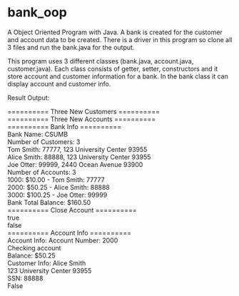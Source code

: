 # bank_oop
A Object Oriented Program with Java. A bank is created for the customer and account data to be created. There is a driver in this program so clone all 3 files and run the bank.java for the output.

This program uses 3 different classes (bank.java, account.java, customer.java). Each class consists of getter, setter, constructors
and it store account and customer information for a bank. In the bank class it can display account and customer info.  

Result Output:

========== Three New Customers ==========  
========== Three New Accounts ==========  
========== Bank Info ==========  
Bank Name: CSUMB  
Number of Customers: 3  
Tom Smith: 77777, 123 University Center 93955  
Alice Smith: 88888, 123 University Center 93955  
Joe Otter: 99999, 2440 Ocean Avenue 93900  
Number of Accounts: 3  
1000: $10.00 - Tom Smith: 77777  
2000: $50.25 - Alice Smith: 88888  
3000: $100.25 - Joe Otter: 99999  
Bank Total Balance: $160.50  
========== Close Account ==========  
true  
false  
========== Account Info ==========  
Account Info: Account Number: 2000  
Checking account  
Balance: $50.25  
Customer Info: Alice Smith  
123 University Center 93955  
SSN: 88888  
False  
